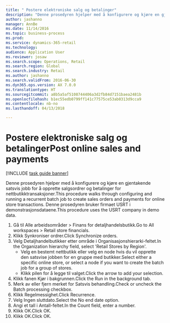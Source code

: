 ```yaml
--- 
title: " Postere elektroniske salg og betalinger"
description: "Denne prosedyren hjelper med å konfigurere og kjøre en gjentakende satsvis jobb for å opprette salgsordrer og betalinger for nettbutikktransaksjoner."
author: jashanno
manager: AnnBe
ms.date: 11/14/2016
ms.topic: business-process
ms.prod: 
ms.service: dynamics-365-retail
ms.technology: 
audience: Application User
ms.reviewer: josaw
ms.search.scope: Operations, Retail
ms.search.region: Global
ms.search.industry: Retail
ms.author: jashanno
ms.search.validFrom: 2016-06-30
ms.dyn365.ops.version: AX 7.0.0
ms.translationtype: HT
ms.sourcegitcommit: a8b5a5af5108744406a3d2fb84d7151baea2481b
ms.openlocfilehash: b1ec55edb0799ff141c77575ce53ab0313d9cca9
ms.contentlocale: nb-no
ms.lasthandoff: 04/13/2018

---
```

# <a name="post-online-sales-and-payments"></a><span data-ttu-id="811f0-103"> Postere elektroniske salg og betalinger</span><span class="sxs-lookup"><span data-stu-id="811f0-103">Post online sales and payments</span></span>

[!INCLUDE [task guide banner](../includes/task-guide-banner.md)]

<span data-ttu-id="811f0-104">Denne prosedyren hjelper med å konfigurere og kjøre en gjentakende satsvis jobb for å opprette salgsordrer og betalinger for nettbutikktransaksjoner.</span><span class="sxs-lookup"><span data-stu-id="811f0-104">This procedure walks through configuring and running a recurrent batch job to create sales orders and payments for online store transactions.</span></span> <span data-ttu-id="811f0-105">Denne prosedyren bruker firmaet USRT i demonstrasjonsdataene.</span><span class="sxs-lookup"><span data-stu-id="811f0-105">This procedure uses the USRT company in demo data.</span></span>

1. <span data-ttu-id="811f0-106">Gå til Alle arbeidsområder > Finans for detaljhandelsbutikk.</span><span class="sxs-lookup"><span data-stu-id="811f0-106">Go to All workspaces > Retail store financials.</span></span>
2. <span data-ttu-id="811f0-107">Klikk Synkroniser ordrer.</span><span class="sxs-lookup"><span data-stu-id="811f0-107">Click Synchronize orders.</span></span>
3. <span data-ttu-id="811f0-108">Velg Detaljhandelbutikker etter område i Organisasjonshierarki-feltet.</span><span class="sxs-lookup"><span data-stu-id="811f0-108">In the Organization hierarchy field, select 'Retail Stores by Region'.</span></span>
    * <span data-ttu-id="811f0-109">Velg en bestemt nettbutikk eller velg en node hvis du vil opprette den satsvise jobben for en gruppe med butikker.</span><span class="sxs-lookup"><span data-stu-id="811f0-109">Select either a specific online store, or select a node if you want to create the batch job for a group of stores.</span></span>  
    * <span data-ttu-id="811f0-110">Klikk pilen for å legge til valget.</span><span class="sxs-lookup"><span data-stu-id="811f0-110">Click the arrow to add your selection.</span></span>  
4. <span data-ttu-id="811f0-111">Klikk fanen Kjør i bakgrunnen.</span><span class="sxs-lookup"><span data-stu-id="811f0-111">Click the Run in the background tab.</span></span>
5. <span data-ttu-id="811f0-112">Merk av eller fjern merket for Satsvis behandling.</span><span class="sxs-lookup"><span data-stu-id="811f0-112">Check or uncheck the Batch processing checkbox.</span></span>
6. <span data-ttu-id="811f0-113">Klikk Regelmessighet.</span><span class="sxs-lookup"><span data-stu-id="811f0-113">Click Recurrence.</span></span>
7. <span data-ttu-id="811f0-114">Velg Ingen sluttdato.</span><span class="sxs-lookup"><span data-stu-id="811f0-114">Select the No end date option.</span></span>
8. <span data-ttu-id="811f0-115">Angi et tall i Antall-feltet.</span><span class="sxs-lookup"><span data-stu-id="811f0-115">In the Count field, enter a number.</span></span>
9. <span data-ttu-id="811f0-116">Klikk OK.</span><span class="sxs-lookup"><span data-stu-id="811f0-116">Click OK.</span></span>
10. <span data-ttu-id="811f0-117">Klikk OK.</span><span class="sxs-lookup"><span data-stu-id="811f0-117">Click OK.</span></span>


